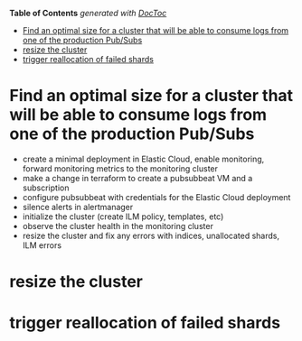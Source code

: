 <!-- START doctoc generated TOC please keep comment here to allow auto update -->
<!-- DON'T EDIT THIS SECTION, INSTEAD RE-RUN doctoc TO UPDATE -->
**Table of Contents**  *generated with [DocToc](https://github.com/thlorenz/doctoc)*

- [Find an optimal size for a cluster that will be able to consume logs from one of the production Pub/Subs](#find-an-optimal-size-for-a-cluster-that-will-be-able-to-consume-logs-from-one-of-the-production-pubsubs)
- [resize the cluster](#resize-the-cluster)
- [trigger reallocation of failed shards](#trigger-reallocation-of-failed-shards)

<!-- END doctoc generated TOC please keep comment here to allow auto update -->

# Find an optimal size for a cluster that will be able to consume logs from one of the production Pub/Subs

- create a minimal deployment in Elastic Cloud, enable monitoring, forward monitoring metrics to the monitoring cluster
- make a change in terraform to create a pubsubbeat VM and a subscription
- configure pubsubbeat with credentials for the Elastic Cloud deployment
- silence alerts in alertmanager
- initialize the cluster (create ILM policy, templates, etc)
- observe the cluster health in the monitoring cluster
- resize the cluster and fix any errors with indices, unallocated shards, ILM errors

# resize the cluster

# trigger reallocation of failed shards
